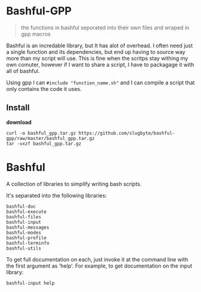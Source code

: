 Bashful-GPP
===========
> the functions in bashful seporated into their own files and wraped in gpp macros  

Bashful is an incredable library, but It has alot of overhead. I often need just a single function and its dependencies, but end up having to source way more than my script will use. This is fine when the scritps stay withing my own comuter, however if I want to share a script, I have to packagage it with all of bashful.   
  
Using gpp I can `#include "function_name.sh"` and I can compile a script that only contains the code it uses.    

## Install
**download**  

`curl -o bashful_gpp.tar.gz https://github.com/slugbyte/bashful-gpp/raw/master/bashful_gpp.tar.gz`  
`tar -vxzf bashful_gpp.tar.gz`  

Bashful
=======

A collection of libraries to simplify writing bash scripts.

It's separated into the following libraries:

    bashful-doc
    bashful-execute
    bashful-files
    bashful-input
    bashful-messages
    bashful-modes
    bashful-profile
    bashful-terminfo
    bashful-utils

To get full documentation on each, just invoke it at the command line with
the first argument as 'help'. For example, to get documentation on the input
library:

    bashful-input help
